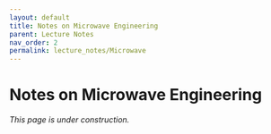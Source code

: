 ```yaml
---
layout: default
title: Notes on Microwave Engineering
parent: Lecture Notes
nav_order: 2
permalink: lecture_notes/Microwave
---
```


# Notes on Microwave Engineering

_This page is under construction._